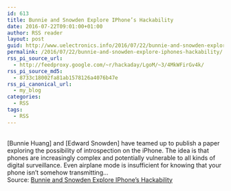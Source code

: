 ```yaml
---
id: 613
title: Bunnie and Snowden Explore IPhone’s Hackability
date: 2016-07-22T09:01:00+01:00
author: RSS reader
layout: post
guid: http://www.uelectronics.info/2016/07/22/bunnie-and-snowden-explore-iphones-hackability/
permalink: /2016/07/22/bunnie-and-snowden-explore-iphones-hackability/
rss_pi_source_url:
  - http://feedproxy.google.com/~r/hackaday/LgoM/~3/4MkWFirGv4k/
rss_pi_source_md5:
  - 8733c18002fa81ab1578126a4076b47e
rss_pi_canonical_url:
  - my_blog
categories:
  - RSS
tags:
  - RSS
---
```

&#013;  
[Bunnie Huang] and [Edward Snowden] have teamed up to publish a paper exploring the possibility of introspection on the iPhone. The idea is that phones are increasingly complex and potentially vulnerable to all kinds of digital surveillance. Even airplane mode is insufficient for knowing that your phone isn’t somehow transmitting…&#013;  
Source: <a href="http://feedproxy.google.com/~r/hackaday/LgoM/~3/4MkWFirGv4k/" target="_blank">Bunnie and Snowden Explore IPhone’s Hackability</a>